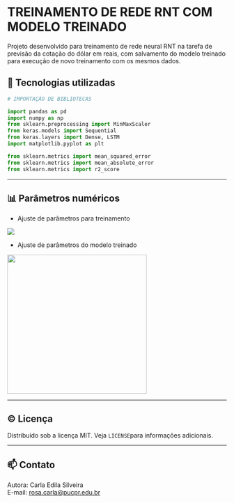 # TREINAMENTO DE REDE RNT COM MODELO TREINADO  
Projeto desenvolvido para treinamento de rede neural RNT na tarefa de previsão da cotação do dólar em reais, com salvamento do modelo treinado para execução de novo treinamento com os mesmos dados.   

## 🧰 Tecnologias utilizadas  
```python
# IMPORTAÇÃO DE BIBLIOTECAS

import pandas as pd
import numpy as np
from sklearn.preprocessing import MinMaxScaler
from keras.models import Sequential
from keras.layers import Dense, LSTM
import matplotlib.pyplot as plt

from sklearn.metrics import mean_squared_error
from sklearn.metrics import mean_absolute_error
from sklearn.metrics import r2_score
```
---  
## 📊 Parâmetros numéricos  
- Ajuste de parâmetros para treinamento
<img src='https://github.com/rosacarla/treinamento-teste-modelo-treinado-RNT/blob/main/images/treinamento.png'>

 - Ajuste de parâmetros do modelo treinado
<img src='https://github.com/rosacarla/treinamento-teste-modelo-treinado-RNT/blob/main/images/modelo-treinado.png' width=320>

---  
## ©️ Licença  
Distribuído sob a licença MIT. Veja `LICENSE`para informações adicionais.    

---  
## 📫 Contato  
Autora: Carla Edila Silveira  
E-mail: rosa.carla@pucpr.edu.br  
